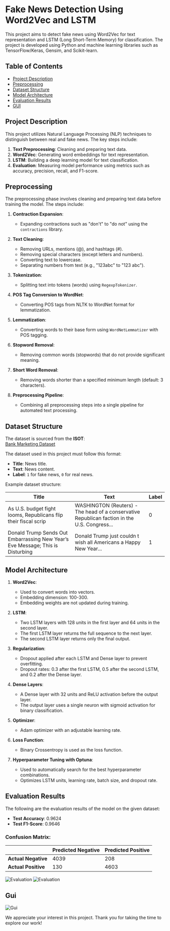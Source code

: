# Fake News Detection Using Word2Vec and LSTM

This project aims to detect fake news using Word2Vec for text representation and LSTM (Long Short-Term Memory) for classification. The project is developed using Python and machine learning libraries such as TensorFlow/Keras, Gensim, and Scikit-learn.

## Table of Contents

- [Project Description](#project-description)
- [Preprocessing](#preprocessing)
- [Dataset Structure](#dataset-structure)
- [Model Architecture](#model-architecture)
- [Evaluation Results](#evaluation-results)
- [GUI](#gui)

## Project Description

This project utilizes Natural Language Processing (NLP) techniques to distinguish between real and fake news. The key steps include:
1. **Text Preprocessing**: Cleaning and preparing text data.
2. **Word2Vec**: Generating word embeddings for text representation.
3. **LSTM**: Building a deep learning model for text classification.
4. **Evaluation**: Measuring model performance using metrics such as accuracy, precision, recall, and F1-score.

## Preprocessing

The preprocessing phase involves cleaning and preparing text data before training the model. The steps include:

1. **Contraction Expansion**:
   - Expanding contractions such as "don't" to "do not" using the `contractions` library.

2. **Text Cleaning**:
   - Removing URLs, mentions (@), and hashtags (#).
   - Removing special characters (except letters and numbers).
   - Converting text to lowercase.
   - Separating numbers from text (e.g., "123abc" to "123 abc").

3. **Tokenization**:
   - Splitting text into tokens (words) using `RegexpTokenizer`.

4. **POS Tag Conversion to WordNet**:
   - Converting POS tags from NLTK to WordNet format for lemmatization.

5. **Lemmatization**:
   - Converting words to their base form using `WordNetLemmatizer` with POS tagging.

6. **Stopword Removal**:
   - Removing common words (stopwords) that do not provide significant meaning.

7. **Short Word Removal**:
   - Removing words shorter than a specified minimum length (default: 3 characters).

8. **Preprocessing Pipeline**:
   - Combining all preprocessing steps into a single pipeline for automated text processing.

## Dataset Structure
The dataset is sourced from the **ISOT**:  
[Bank Marketing Dataset](https://onlineacademiccommunity.uvic.ca/isot/2022/11/27/fake-news-detection-datasets/)

The dataset used in this project must follow this format:
- **Title**: News title.
- **Text**: News content.
- **Label**: `1` for fake news, `0` for real news.

Example dataset structure:

| Title                     | Text                          | Label |
|---------------------------|-------------------------------|-------|
| As U.S. budget fight looms, Republicans flip their fiscal scrip   | WASHINGTON (Reuters) - The head of a conservative Republican faction in the U.S. Congress... | 0     |
| Donald Trump Sends Out Embarrassing New Year’s Eve Message; This is Disturbing  | Donald Trump just couldn t wish all Americans a Happy New Year... | 1     |

## Model Architecture

1. **Word2Vec**:
   - Used to convert words into vectors.
   - Embedding dimension: 100-300.
   - Embedding weights are not updated during training.

2. **LSTM**:
   - Two LSTM layers with 128 units in the first layer and 64 units in the second layer.
   - The first LSTM layer returns the full sequence to the next layer.
   - The second LSTM layer returns only the final output.

3. **Regularization**:
   - Dropout applied after each LSTM and Dense layer to prevent overfitting.
   - Dropout rates: 0.3 after the first LSTM, 0.5 after the second LSTM, and 0.2 after the Dense layer.

4. **Dense Layers**:
   - A Dense layer with 32 units and ReLU activation before the output layer.
   - The output layer uses a single neuron with sigmoid activation for binary classification.

5. **Optimizer**:
   - Adam optimizer with an adjustable learning rate.

6. **Loss Function**:
   - Binary Crossentropy is used as the loss function.

7. **Hyperparameter Tuning with Optuna**:
   - Used to automatically search for the best hyperparameter combinations.
   - Optimizes LSTM units, learning rate, batch size, and dropout rate.

## Evaluation Results

The following are the evaluation results of the model on the given dataset:
- **Test Accuracy**: 0.9624
- **Test F1-Score**: 0.9646

### Confusion Matrix:

|                   | Predicted Negative | Predicted Positive |
|-------------------|-------------------|-------------------|
| **Actual Negative** | 4039              | 208               |
| **Actual Positive** | 130               | 4603              |

![Evaluation](https://github.com/alvin0727/TugasBesar_DeepLearning/blob/main/Images/image1.png)
![Evaluation](https://github.com/alvin0727/TugasBesar_DeepLearning/blob/main/Images/image2.png)


## Gui

![Gui](https://github.com/alvin0727/TugasBesar_DeepLearning/blob/main/Images/image3.png)

We appreciate your interest in this project. Thank you for taking the time to explore our work!